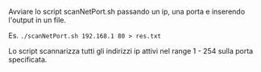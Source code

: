 Avviare lo script scanNetPort.sh passando un ip, una porta e 
inserendo l'output in un file.

Es. ```./scanNetPort.sh 192.168.1 80 > res.txt```

Lo script scannarizza tutti gli indirizzi ip attivi nel range 1 - 254 
sulla porta specificata.
